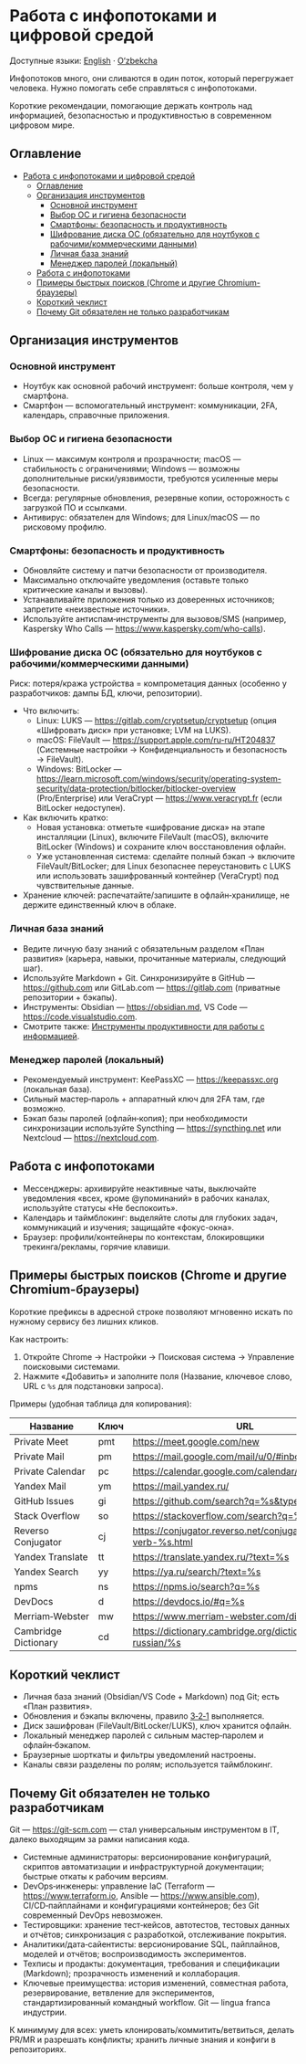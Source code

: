 # Работа с инфопотоками и цифровой средой

Доступные языки: [English](docs/en/README.md) · [O‘zbekcha](docs/uz/README.md)

Инфопотоков много, они сливаются в один поток, который перегружает человека. Нужно помогать себе справляться с инфопотоками.

Короткие рекомендации, помогающие держать контроль над информацией, безопасностью и продуктивностью в современном цифровом мире.

## Оглавление
- [Работа с инфопотоками и цифровой средой](#работа-с-инфопотоками-и-цифровой-средой)
  - [Оглавление](#оглавление)
  - [Организация инструментов](#организация-инструментов)
    - [Основной инструмент](#основной-инструмент)
    - [Выбор ОС и гигиена безопасности](#выбор-ос-и-гигиена-безопасности)
    - [Смартфоны: безопасность и продуктивность](#смартфоны-безопасность-и-продуктивность)
    - [Шифрование диска ОС (обязательно для ноутбуков с рабочими/коммерческими данными)](#шифрование-диска-ос-обязательно-для-ноутбуков-с-рабочимикоммерческими-данными)
    - [Личная база знаний](#личная-база-знаний)
    - [Менеджер паролей (локальный)](#менеджер-паролей-локальный)
  - [Работа с инфопотоками](#работа-с-инфопотоками)
  - [Примеры быстрых поисков (Chrome и другие Chromium-браузеры)](#примеры-быстрых-поисков-chrome-и-другие-chromium-браузеры)
  - [Короткий чеклист](#короткий-чеклист)
  - [Почему Git обязателен не только разработчикам](#почему-git-обязателен-не-только-разработчикам)

## Организация инструментов
### Основной инструмент
- Ноутбук как основной рабочий инструмент: больше контроля, чем у смартфона.
- Смартфон — вспомогательный инструмент: коммуникации, 2FA, календарь, справочные приложения.

### Выбор ОС и гигиена безопасности
- Linux — максимум контроля и прозрачности; macOS — стабильность с ограничениями; Windows — возможны дополнительные риски/уязвимости, требуются усиленные меры безопасности.
- Всегда: регулярные обновления, резервные копии, осторожность с загрузкой ПО и ссылками.
- Антивирус: обязателен для Windows; для Linux/macOS — по рисковому профилю.

### Смартфоны: безопасность и продуктивность
- Обновляйте систему и патчи безопасности от производителя.
- Максимально отключайте уведомления (оставьте только критические каналы и вызовы).
- Устанавливайте приложения только из доверенных источников; запретите «неизвестные источники».
- Используйте антиспам‑инструменты для вызовов/SMS (например, Kaspersky Who Calls — https://www.kaspersky.com/who-calls).

### Шифрование диска ОС (обязательно для ноутбуков с рабочими/коммерческими данными)
Риск: потеря/кража устройства = компрометация данных (особенно у разработчиков: дампы БД, ключи, репозитории).

- Что включить:
  - Linux: LUKS — https://gitlab.com/cryptsetup/cryptsetup (опция «Шифровать диск» при установке; LVM на LUKS).
  - macOS: FileVault — https://support.apple.com/ru-ru/HT204837 (Системные настройки → Конфиденциальность и безопасность → FileVault).
  - Windows: BitLocker — https://learn.microsoft.com/windows/security/operating-system-security/data-protection/bitlocker/bitlocker-overview (Pro/Enterprise) или VeraCrypt — https://www.veracrypt.fr (если BitLocker недоступен).
- Как включить кратко:
  - Новая установка: отметьте «шифрование диска» на этапе инсталляции (Linux), включите FileVault (macOS), включите BitLocker (Windows) и сохраните ключ восстановления офлайн.
  - Уже установленная система: сделайте полный бэкап → включите FileVault/BitLocker; для Linux безопаснее переустановить с LUKS или использовать зашифрованный контейнер (VeraCrypt) под чувствительные данные.
- Хранение ключей: распечатайте/запишите в офлайн‑хранилище, не держите единственный ключ в облаке.

### Личная база знаний
- Ведите личную базу знаний с обязательным разделом «План развития» (карьера, навыки, прочитанные материалы, следующий шаг).
- Используйте Markdown + Git. Синхронизируйте в GitHub — https://github.com или GitLab.com — https://gitlab.com (приватные репозитории + бэкапы).
- Инструменты: Obsidian — https://obsidian.md, VS Code — https://code.visualstudio.com.
- Смотрите также: [Инструменты продуктивности для работы с информацией](./productivity-tools-guide.md).

### Менеджер паролей (локальный)
- Рекомендуемый инструмент: KeePassXC — https://keepassxc.org (локальная база).
- Сильный мастер‑пароль + аппаратный ключ для 2FA там, где возможно.
- Бэкап базы паролей (офлайн‑копия); при необходимости синхронизации используйте Syncthing — https://syncthing.net или Nextcloud — https://nextcloud.com.

## Работа с инфопотоками
- Мессенджеры: архивируйте неактивные чаты, выключайте уведомления «всех, кроме @упоминаний» в рабочих каналах, используйте статусы «Не беспокоить».
- Календарь и таймблокинг: выделяйте слоты для глубоких задач, коммуникаций и изучения; защищайте «фокус-окна».
- Браузер: профили/контейнеры по контекстам, блокировщики трекинга/рекламы, горячие клавиши.

## Примеры быстрых поисков (Chrome и другие Chromium-браузеры)
Короткие префиксы в адресной строке позволяют мгновенно искать по нужному сервису без лишних кликов.

Как настроить:
1) Откройте Chrome → Настройки → Поисковая система → Управление поисковыми системами.
2) Нажмите «Добавить» и заполните поля (Название, ключевое слово, URL с `%s` для подстановки запроса).

Примеры (удобная таблица для копирования):

| Название | Ключ | URL |
|---|---|---|
| Private Meet | pmt | https://meet.google.com/new |
| Private Mail | pm | https://mail.google.com/mail/u/0/#inbox |
| Private Calendar | pc | https://calendar.google.com/calendar/u/0/r |
| Yandex Mail | ym | https://mail.yandex.ru/ |
| GitHub Issues | gi | https://github.com/search?q=%s&type=issues |
| Stack Overflow | so | https://stackoverflow.com/search?q=%s |
| Reverso Conjugator | cj | https://conjugator.reverso.net/conjugation-english-verb-%s.html |
| Yandex Translate | tt | https://translate.yandex.ru/?text=%s |
| Yandex Search | yy | https://ya.ru/search/?text=%s |
| npms | ns | https://npms.io/search?q=%s |
| DevDocs | d | https://devdocs.io/#q=%s |
| Merriam‑Webster | mw | https://www.merriam-webster.com/dictionary/%s |
| Cambridge Dictionary | cd | https://dictionary.cambridge.org/dictionary/english-russian/%s |



## Короткий чеклист
- Личная база знаний (Obsidian/VS Code + Markdown) под Git; есть «План развития».
- Обновления и бэкапы включены, правило [3‑2‑1](https://www.backblaze.com/blog/the-3-2-1-backup-strategy/) выполняется.
- Диск зашифрован (FileVault/BitLocker/LUKS), ключ хранится офлайн.
- Локальный менеджер паролей с сильным мастер‑паролем и офлайн‑бэкапом.
- Браузерные шорткаты и фильтры уведомлений настроены.
- Каналы связи разделены по ролям; используется таймблокинг.

## Почему Git обязателен не только разработчикам
Git — https://git-scm.com — стал универсальным инструментом в IT, далеко выходящим за рамки написания кода.

- Системные администраторы: версионирование конфигураций, скриптов автоматизации и инфраструктурной документации; быстрые откаты к рабочим версиям.
- DevOps‑инженеры: управление IaC (Terraform — https://www.terraform.io, Ansible — https://www.ansible.com), CI/CD‑пайплайнами и конфигурациями контейнеров; без Git современный DevOps невозможен.
- Тестировщики: хранение тест‑кейсов, автотестов, тестовых данных и отчётов; синхронизация с разработкой, отслеживание покрытия.
- Аналитики/дата‑сайентисты: версионирование SQL, пайплайнов, моделей и отчётов; воспроизводимость экспериментов.
- Техписы и продакты: документация, требования и спецификации (Markdown); прозрачность изменений и коллаборация.
- Ключевые преимущества: история изменений, совместная работа, резервирование, ветвление для экспериментов, стандартизированный командный workflow. Git — lingua franca индустрии.

К минимуму для всех: уметь клонировать/коммитить/ветвиться, делать PR/MR и разрешать конфликты; хранить личные знания и конфиги в репозиториях.
